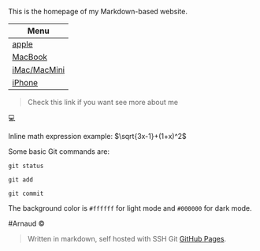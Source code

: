 This is the homepage of my Markdown-based website.


<!--[apple](https://www.apple.com/fr) [MacBook](#MacBook) [iMac/MacMini](#iMac/MacMini) [iPhone](#iPhone)-->

| Menu |
| --- |
| [apple](https://www.apple.com/fr)  
| [MacBook](#MacBook)
| [iMac/MacMini](#iMac/MacMini)  
| [iPhone](#iPhone)

>Check this link if you want see more about me

💻

Inline math expression example: $\sqrt{3x-1}+(1+x)^2$



Some basic Git commands are:

```
git status

git add

git commit
```
The background color is `#ffffff` for light mode and `#000000` for dark mode.

#Arnaud © 
> Written in markdown, self hosted with SSH Git [GitHub Pages](https://pages.github.com/).
